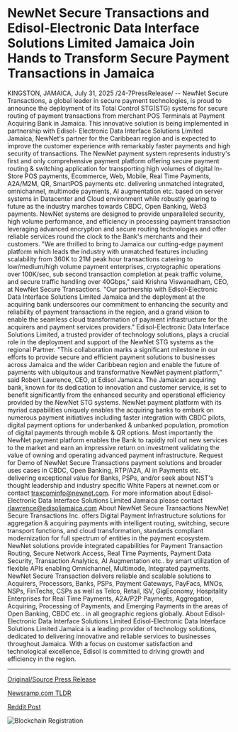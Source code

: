 # NewNet Secure Transactions and Edisol-Electronic Data Interface Solutions Limited Jamaica Join Hands to Transform Secure Payment Transactions in Jamaica

KINGSTON, JAMAICA, July 31, 2025 /24-7PressRelease/ -- NewNet Secure Transactions, a global leader in secure payment technologies, is proud to announce the deployment of its Total Control STG(STG) systems for secure routing of payment transactions from merchant POS Terminals at Payment Acquiring Bank in Jamaica. This innovative solution is being implemented in partnership with Edisol- Electronic Data Interface Solutions Limited Jamaica, NewNet's partner for the Caribbean region and is expected to improve the customer experience with remarkably faster payments and high security of transactions.   The NewNet payment system represents industry's first and only comprehensive payment platform offering secure payment routing & switching application for transporting high volumes of digital In-Store POS payments, Ecommerce, Web, Mobile, Real Time Payments, A2A/M2M, QR, SmartPOS payments etc. delivering unmatched integrated, omnichannel, multimode payments, AI augmentation etc. based on server systems in Datacenter and Cloud environment while robustly gearing to future as the industry marches towards CBDC, Open Banking, Web3 payments. NewNet systems are designed to provide unparalleled security, high volume performance, and efficiency in processing payment transaction leveraging advanced encryption and secure routing technologies and offer reliable services round the clock to the Bank's merchants and their customers.  "We are thrilled to bring to Jamaica our cutting-edge payment platform which leads the industry with unmatched features including scalability from 360K to 21M peak hour transactions catering to low/medium/high volume payment enterprises, cryptographic operations over 100K/sec, sub second transaction completion at peak traffic volume, and secure traffic handling over 40Gbps," said Krishna Viswanadham, CEO, at NewNet Secure Transactions. "Our partnership with Edisol-Electronic Data Interface Solutions Limited Jamaica and the deployment at the acquiring bank underscores our commitment to enhancing the security and reliability of payment transactions in the region, and a grand vision to enable the seamless cloud transformation of payment infrastructure for the acquirers and payment services providers."  Edisol-Electronic Data Interface Solutions Limited, a trusted provider of technology solutions, plays a crucial role in the deployment and support of the NewNet STG systems as the regional Partner. "This collaboration marks a significant milestone in our efforts to provide secure and efficient payment solutions to businesses across Jamaica and the wider Caribbean region and enable the future of payments with ubiquitous and transformative NewNet payment platform," said Robert Lawrence, CEO, at Edisol Jamaica.  The Jamaican acquiring bank, known for its dedication to innovation and customer service, is set to benefit significantly from the enhanced security and operational efficiency provided by the NewNet STG systems. NewNet payment platform with its myriad capabilities uniquely enables the acquiring banks to embark on numerous payment initiatives including faster integration with CBDC pilots, digital payment options for underbanked & unbanked population, promotion of digital payments through mobile & QR options. Most importantly the NewNet payment platform enables the Bank to rapidly roll out new services to the market and earn an impressive return on investment validating the value of owning and operating advanced payment infrastructure.  Request for Demo of NewNet Secure Transactions payment solutions and broader uses cases in CBDC, Open Banking, RTP/A2A, AI in Payments etc. delivering exceptional value for Banks, PSPs, and/or seek about NST's thought leadership and industry specific White Papers at newnet.com or contact traxcominfo@newnet.com.  For more information about Edisol-Electronic Data Interface Solutions Limited Jamaica please contact rlawrence@edisoljamaica.com  About NewNet Secure Transactions NewNet Secure Transactions Inc. offers Digital Payment Infrastructure solutions for aggregation & acquiring payments with intelligent routing, switching, secure transport functions, and cloud transformation, standards compliant modernization for full spectrum of entities in the payment ecosystem. NewNet solutions provide integrated capabilities for Payment Transaction Routing, Secure Network Access, Real Time Payments, Payment Data Security, Transaction Analytics, AI Augmentation etc.. by smart utilization of flexible APIs enabling Omnichannel, Multimode, Integrated payments. NewNet Secure Transaction delivers reliable and scalable solutions to Acquirers, Processors, Banks, PSPs, Payment Gateways, PayFacs, MNOs, NSPs, FinTechs, CSPs as well as Telco, Retail, ISV, GigEconomy, Hospitality Enterprises for Real Time Payments, A2A/P2P Payments, Aggregation, Acquiring, Processing of Payments, and Emerging Payments in the areas of Open Banking, CBDC etc.. in all geographic regions globally.  About Edisol-Electronic Data Interface Solutions Limited Edisol-Electronic Data Interface Solutions Limited Jamaica is a leading provider of technology solutions, dedicated to delivering innovative and reliable services to businesses throughout Jamaica. With a focus on customer satisfaction and technological excellence, Edisol is committed to driving growth and efficiency in the region. 

---

[Original/Source Press Release](https://www.24-7pressrelease.com/press-release/525422/newnet-secure-transactions-and-edisol-electronic-data-interface-solutions-limited-jamaica-join-hands-to-transform-secure-payment-transactions-in-jamaica)
                    

[Newsramp.com TLDR](https://newsramp.com/curated-news/newnet-and-edisol-revolutionize-jamaica-s-payment-security-with-stg-systems/1888b8930ecef4ebf865c9b17435abf4) 

 



[Reddit Post](https://www.reddit.com/r/technology_press/comments/1mdv1ru/newnet_and_edisol_revolutionize_jamaicas_payment/) 



![Blockchain Registration](https://cdn.newsramp.app/24-7PressRelease/qrcode/257/31/pinkMdOQ.webp)
